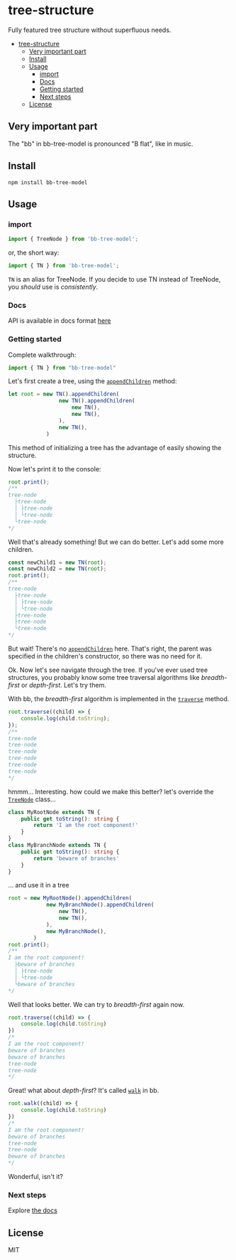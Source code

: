 # tree-structure

Fully featured tree structure without superfluous needs.

- [tree-structure](#tree-structure)
  - [Very important part](#very-important-part)
  - [Install](#install)
  - [Usage](#usage)
    - [import](#import)
    - [Docs](#docs)
    - [Getting started](#getting-started)
    - [Next steps](#next-steps)
  - [License](#license)

## Very important part

The "bb" in bb-tree-model is pronounced "B flat", like in music.

## Install

``` shell
npm install bb-tree-model
```

## Usage

### import

``` typescript
import { TreeNode } from 'bb-tree-model';
```

or, the short way:

``` typescript
import { TN } from 'bb-tree-model';
```

`TN` is an alias for TreeNode. If you decide to use TN instead of TreeNode, you *should* use is *consistently*.

### Docs

API is available in docs format [here](https://marr11317.github.io/bb-tree-model)

### Getting started

Complete walkthrough:

```typescript
import { TN } from "bb-tree-model"
```

Let's first create a tree, using the [`appendChildren`](https://marr11317.github.io/classes/tn.html#appendchildren) method:

```typescript
let root = new TN().appendChildren(
                new TN().appendChildren(
                    new TN(),
                    new TN(),
                ),
                new TN(),
            )
```

This method of initializing a tree has the advantage of easily showing the structure.

Now let's print it to the console:

```typescript
root.print();
/**
tree-node
  ├tree-node
  │ ├tree-node
  │ └tree-node
  └tree-node
*/
```

Well that's already something! But we can do better. Let's add some more children.

```typescript
const newChild1 = new TN(root);
const newChild2 = new TN(root);
root.print();
/**
tree-node
  ├tree-node
  │ ├tree-node
  │ └tree-node
  ├tree-node
  ├tree-node
  └tree-node
*/
```

But wait! There's no [`appendChildren`](https://marr11317.github.io/classes/tn.html#appendchildren) here.
That's right, the parent was specified in the children's constructor, so there was no need for it.

Ok. Now let's see navigate through the tree.
If you've ever used tree structures, you probably know some tree traversal algorithms like
*breadth-first* or *depth-first*. Let's try them.

With bb, the *breadth-first* algorithm is implemented in the [`traverse`](https://marr11317.github.io/classes/tn.html#traverse) method.

```typescript
root.traverse((child) => {
    console.log(child.toString);
});
/**
tree-node
tree-node
tree-node
tree-node
tree-node
tree-node
*/
```

hmmm... Interesting. how could we make this better?
let's override the [`TreeNode`](https://marr11317.github.io/bb-tree-model/classes/tn.html) class...

```typescript
class MyRootNode extends TN {
    public get toString(): string {
        return 'I am the root component!'
    }
}
class MyBranchNode extends TN {
    public get toString(): string {
        return 'beware of branches'
    }
}
```

... and use it in a tree

```typescript
root = new MyRootNode().appendChildren(
            new MyBranchNode().appendChildren(
                new TN(),
                new TN(),
            ),
            new MyBranchNode(),
        )
root.print();
/**
I am the root component!
  ├beware of branches
  │ ├tree-node
  │ └tree-node
  └beware of branches
*/
```

Well that looks better. We can try to *breadth-first* again now.

```typescript
root.traverse((child) => {
    console.log(child.toString)
})
/*
I am the root component!
beware of branches
beware of branches
tree-node
tree-node
*/
```

Great! what about *depth-first*? It's called [`walk`](https://marr11317.github.io/bb-tree-model/classes/tn.html#walk) in bb.

```typescript
root.walk((child) => {
    console.log(child.toString)
})
/*
I am the root component!
beware of branches
tree-node
tree-node
beware of branches
*/
```

Wonderful, isn't it?

### Next steps

Explore [the docs](https://marr11317.github.io/bb-tree-model/)

## License

MIT

